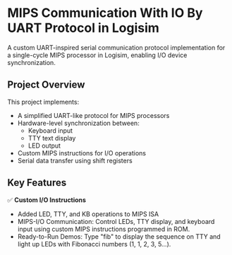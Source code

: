 # MIPS Communication With IO By UART Protocol in Logisim

A custom UART-inspired serial communication protocol implementation for a single-cycle MIPS processor in Logisim, enabling I/O device synchronization.

## Project Overview

This project implements:
- A simplified UART-like protocol for MIPS processors
- Hardware-level synchronization between:
  - Keyboard input
  - TTY text display 
  - LED output
- Custom MIPS instructions for I/O operations
- Serial data transfer using shift registers

## Key Features

✅ **Custom I/O Instructions**  
- Added LED, TTY, and KB operations to MIPS ISA 
- MIPS-I/O Communication: Control LEDs, TTY display, and keyboard input using custom MIPS instructions programmed in ROM.
- Ready-to-Run Demos: Type "fib" to display the sequence on TTY and light up LEDs with Fibonacci numbers (1, 1, 2, 3, 5...).
